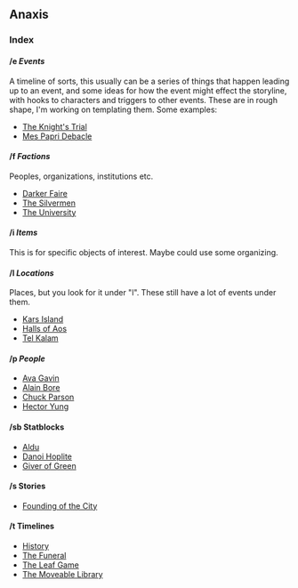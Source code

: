 ## Anaxis

### Index

#### /e *Events*

A timeline of sorts, this usually can be a series of things that happen leading up to an event, and some ideas for how the event might effect the storyline, with hooks to characters and triggers to other events. These are in rough shape, I'm working on templating them. Some examples:

 * [The Knight's Trial](/e/the_knights_trial.md)
 * [Mes Papri Debacle](/e/mes_papri_debacle.md)

#### /f *Factions*

Peoples, organizations, institutions etc. 

 * [Darker Faire](/f/darker_faire.md)
 * [The Silvermen](/f/the_silvermen.md)
 * [The University](/f/the_university.md)

#### /i *Items*

This is for specific objects of interest. Maybe could use some organizing.

#### /l *Locations*

Places, but you look for it under "l". These still have a lot of events under them.

 * [Kars Island](/l/kars_island.md)
 * [Halls of Aos](/l/halls_of_aos.md)
 * [Tel Kalam](/l/tell_kalam.md)

#### /p *People*

 * [Ava Gavin](/p/ava.md)
 * [Alain Bore](/p/bore.md)
 * [Chuck Parson](/p/parson.md)
 * [Hector Yung](/p/yung.md)

 #### /sb Statblocks

 * [Aldu](/sb/aldu.md)
 * [Danoi Hoplite](/sb/danoi_hoplite.md)
 * [Giver of Green](/sb/giver_of_green.md)

 #### /s Stories

  * [Founding of the City](/s/the_founding_of_the_city.md)

#### /t Timelines

 * [History](/t/history.md)
 * [The Funeral](/t/the_funeral.md)
 * [The Leaf Game](/t/the_leaf_game.md)
 * [The Moveable Library](/t/the_moveable_library.md)
